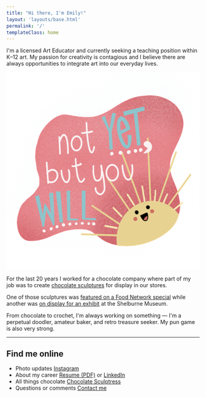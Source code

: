 ```yaml
---
title: "Hi there, I'm Emily!"
layout: 'layouts/base.html'
permalink: '/'
templateClass: home
---
```


I'm a licensed Art Educator and currently seeking a teaching position within K&#8211;12 art. My passion for creativity is contagious and I believe there are always opportunities to integrate art into our everyday lives.

<img src="images/doodle-not-yet.png" width="550" height="513" loading="lazy" class="doodle-not-yet" alt="A smiling illustrated sun rising from the lower right hand corner, the message says 'Not yet, but you will'" /> 

For the last 20 years I worked for a chocolate company where part of my job was to create [chocolate sculptures](https://chocolatesculptress.com) for display in our stores.

One of those sculptures was [featured on a Food Network special](https://chocolatesculptress.com/sculptures/cuckoo-clock/) while another was [on display for an exhibit](https://chocolatesculptress.com/sculptures/donut-shop/) at the Shelburne Museum.

From chocolate to crochet, I'm always working on something &#8212; I'm a perpetual doodler, amateur baker, and retro treasure seeker. My pun game is also very strong.

<hr>

<div class="d-flex d-flex__column flow">
  <h2 class="center">Find me online</h2>
  <ul class="dot-list" role="list">
    <li class="d-flex">
      <span>Photo updates</span>
      <span class="dots" aria-hidden="true"></span>
      <span class="align-right">
        <a href="https://www.instagram.com/MissKrakenArt/">Instagram</a>
      </span>
    </li>
    <li class="d-flex">
      <span>About my career</span>
      <span class="dots" aria-hidden="true"></span>
      <span class="align-right">
        <a href="resume.pdf" title="View my Resume">Resume (PDF)</a> or <a href="https://www.linkedin.com/in/emilywmccracken">LinkedIn</a>
      </span>
    </li>
    <li class="d-flex">
      <span>All things chocolate</span>
      <span class="dots" aria-hidden="true"></span>
      <span class="align-right">
        <a href="https://www.chocolatesculptress.com" title="My chocolate sculpture portfolio">Chocolate Sculptress</a>
      </span>
    </li>
    <li class="d-flex">
      <span>Questions or comments</span>
      <span class="dots" aria-hidden="true"></span>
      <span class="align-right">
        <a href="mailto:emilywjones@gmail.com">Contact me</a>
      </span>
    </li>
  </ul>
</div>